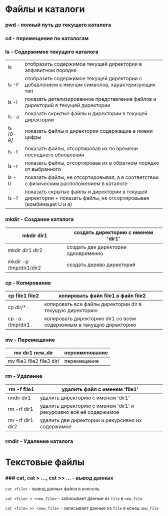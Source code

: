 # Файлы и каталоги
### **pwd** - полный путь до текущего каталога

### **cd** - перемещение по каталогам

### ls - Содержимое текущего каталога
|   |   |
|---|---|
|ls|отобразить содержимое текущей директории в алфавитном порядке|
|ls -F|отобразить содержимое текущей директории с добавлением к именам символов, характеризующих тип|
|ls -l|показать детализированное представление файлов и директорий в текущей директории|
|ls -a|показать скрытые файлы и директории в текущей директории|
|ls *[0-9]* |показать файлы и директории содержащие в имени цифры|
|ls -t|показать файлы, отсортировав их по времени последнего обновления|
|ls -r|показать файлы, отсортировав их в обратном порядке от выбранного|
|ls -U|показать файлы, не отсортировывая, а в соответствии с физическим расположением в каталоге|
|ls -f|показать скрытые файлы и директории в текущей директории + показать файлы, не отсортировывая (комбинация U и a)|


### mkdir - Создание каталога
| mkdir dir1 | создать директорию с именем 'dir1' |
| ---- | ---- |
| mkdir dir1 dir2 | создать две директории одновременно |
| mkdir -p /tmp/dir1/dir2 | создать дерево директорий |
### cp - Копирование
| cp file1 file2 | копировать файл file1 в файл file2 |
| ---- | ---- |
| cp dir/* . | копировать все файлы директории dir в текущую директорию |
| cp -a /tmp/dir1 . | копировать директорию dir1 со всем содержимым в текущую директорию |

### mv - Перемещение
| mv dir1 new_dir | переименование |
| ---- | ---- |
| mv file1 file2 file3 dir/ | перемещение |

### rm - Удаление
| rm -f file1 | удалить файл с именем 'file1' |
| ---- | ---- |
| rmdir dir1 | удалить директорию с именем 'dir1' |
| rm -rf dir1 | удалить директорию с именем 'dir1' и рекурсивно всё её содержимое |
| rm -rf dir1 dir2 | удалить две директории и рекурсивно их содержимое |

### rmdir - Удаление каталога


# Текстовые файлы
### ### cat, cat > ..., cat >> ... - вывод данных

`cat <file>`  - вывод данных файла в консоль

`cat <file> > <new_file>` - записывает данные из `file` в `new_file`

`cat <file> >> <new_file>` - записывает данные из `file` в конец `new_file`
